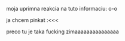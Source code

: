 moja uprimna reakcia na tuto informaciu: o-o
  
ja chcem pinkat :<<<

preco tu je taka fucking zimaaaaaaaaaaaaaaa
